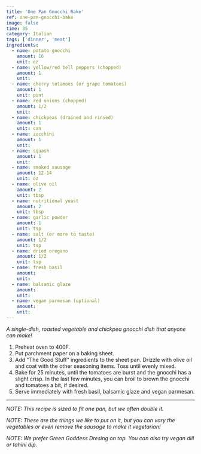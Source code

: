```yaml
---
title: 'One Pan Gnocchi Bake'
ref: one-pan-gnocchi-bake
image: false
time: 35
category: Italian
tags: ['dinner', 'meat']
ingredients:
  - name: potato gnocchi
    amount: 16
    unit: oz
  - name: yellow/red bell peppers (chopped)
    amount: 1
    unit: 
  - name: cherry totamoes (or grape tomatoes)
    amount: 1
    unit: pint
  - name: red onions (chopped)
    amount: 1/2
    unit: 
  - name: chickpeas (drained and rinsed)
    amount: 1
    unit: can
  - name: zucchini
    amount: 1
    unit: 
  - name: squash
    amount: 1
    unit: 
  - name: smoked sausage
    amount: 12-14
    unit: oz
  - name: olive oil
    amount: 2
    unit: tbsp
  - name: nutritional yeast
    amount: 2
    unit: tbsp
  - name: garlic powder
    amount: 1
    unit: tsp
  - name: salt (or more to taste)
    amount: 1/2
    unit: tsp
  - name: dried oregano
    amount: 1/2
    unit: tsp
  - name: fresh basil
    amount: 
    unit: 
  - name: balsamic glaze
    amount: 
    unit: 
  - name: vegan parmesan (optional)
    amount: 
    unit: 
---
```


*A single-dish, roasted vegetable and chickpea gnocchi dish that anyone can make!*

1. Preheat oven to 400F.
2. Put parchment paper on a baking sheet. 
3. Add "The Good Stuff" ingredients to the sheet pan. Drizzle with olive oil and coat with the other seasoning items. Toss until evenly mixed.
4. Bake for 25 minutes, until the tomatoes are burst and the gnocchi has a slight crisp. In the last few minutes, you can broil to brown the gnocchi and tomatoes a bit, if desired.
5. Serve immediately with fresh basil, balsamic glaze and vegan parmesan.

---

*NOTE: This recipe is sized to fit one pan, but we often double it.*

*NOTE: These are the things we like to put on it, but you can vary the vegetables or even remove the sausage to make it vegetarian!*

*NOTE: We prefer Green Goddess Dresing on top. You can also try vegan dill or tahini dip.*
